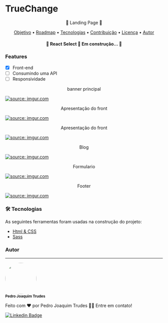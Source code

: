# TrueChange
<p align="center">🚀 Landing Page 🚀</p>

<p align="center">
 <a href="#objetivo">Objetivo</a> •
 <a href="#roadmap">Roadmap</a> • 
 <a href="#tecnologias">Tecnologias</a> • 
 <a href="#contribuicao">Contribuição</a> • 
 <a href="#licenc-a">Licença</a> • 
 <a href="#autor">Autor</a>
</p>

<h4 align="center"> 
	🚧  React Select 🚀 Em construção...  🚧
</h4>

### Features

- [x] Front-end
- [ ] Consumindo uma API
- [ ] Responsividade

<p align="center">banner principal</p>

<a href="https://imgur.com/xaAlhUy"><img src="https://i.imgur.com/xaAlhUy.png" title="source: imgur.com" /></a>

<p align="center">Apresentação do front</p>

<a href="https://imgur.com/iRunGcd"><img src="https://i.imgur.com/iRunGcd.png" title="source: imgur.com" /></a>

<p align="center">Apresentação do front</p>

<a href="https://imgur.com/UHnO021"><img src="https://i.imgur.com/UHnO021.png" title="source: imgur.com" /></a>

<p align="center">Blog</p>

<a href="https://imgur.com/bCZYMRJ"><img src="https://i.imgur.com/bCZYMRJ.png" title="source: imgur.com" /></a>

<p align="center">Formulario</p>

<a href="https://imgur.com/nxCAkIT"><img src="https://i.imgur.com/nxCAkIT.png" title="source: imgur.com" /></a>

<p align="center">Footer</p>

<a href="https://imgur.com/5sCIg6p"><img src="https://i.imgur.com/5sCIg6p.png" title="source: imgur.com" /></a>

### 🛠 Tecnologias

As seguintes ferramentas foram usadas na construção do projeto:

- [Html & CSS](https://www.w3schools.com/)
- [Sass](https://sass-lang.com/)

### Autor
---

 <img style="border-radius: 50%;" src="https://avatars.githubusercontent.com/u/56119812?v=4" width="100px;" alt=""/>
 <br />
 <sub><b>Pedro Joaquim Trudes</b></sub></a>


Feito com ❤️ por Pedro Joaquim Trudes 👋🏽 Entre em contato!

[![Linkedin Badge](https://img.shields.io/badge/-pedro-trudes?style=flat-square&logo=Linkedin&logoColor=white&link=https://https://www.linkedin.com/in/pedrotrudes/)](https://www.linkedin.com/in/pedrotrudes/) 
